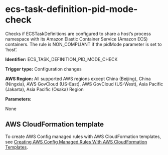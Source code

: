 # ecs\-task\-definition\-pid\-mode\-check<a name="ecs-task-definition-pid-mode-check"></a>

Checks if ECSTaskDefinitions are configured to share a host’s process namespace with its Amazon Elastic Container Service \(Amazon ECS\) containers\. The rule is NON\_COMPLIANT if the pidMode parameter is set to ‘host’\. 

**Identifier:** ECS\_TASK\_DEFINITION\_PID\_MODE\_CHECK

**Trigger type:** Configuration changes

**AWS Region:** All supported AWS regions except China \(Beijing\), China \(Ningxia\), AWS GovCloud \(US\-East\), AWS GovCloud \(US\-West\), Asia Pacific \(Jakarta\), Asia Pacific \(Osaka\) Region

**Parameters:**

None  

## AWS CloudFormation template<a name="w79aac11c32c17b7d245c15"></a>

To create AWS Config managed rules with AWS CloudFormation templates, see [Creating AWS Config Managed Rules With AWS CloudFormation Templates](aws-config-managed-rules-cloudformation-templates.md)\.